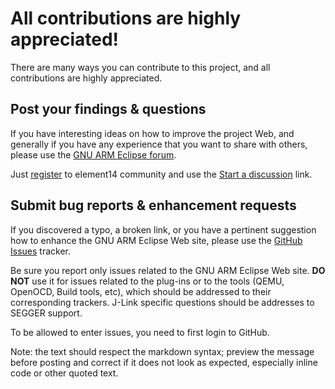 # All contributions are highly appreciated!

There are many ways you can contribute to this project, and all contributions are highly appreciated.

## Post your findings & questions

If you have interesting ideas on how to improve the project Web, and generally if you have any experience that you want to share with others, please use the [GNU ARM Eclipse forum](http://www.element14.com/community/groups/gnu-arm-eclipse).

Just [register](http://www.element14.com/community/create-account.jspa) to element14 community and use the [Start a discussion](http://www.element14.com/community/discussion/create.jspa?containerID=2436&containerType=700) link.

## Submit bug reports & enhancement requests

If you discovered a typo, a broken link, or you have a pertinent suggestion how to enhance the GNU ARM Eclipse Web site, please use the [GitHub Issues](https://github.com/gnuarmeclipse/gnuarmeclipse.github.io/issues) tracker.

Be sure you report only issues related to the GNU ARM Eclipse Web site. **DO NOT** use it for issues related to the plug-ins or to the tools (QEMU, OpenOCD, Build tools, etc), which should be addressed to their corresponding trackers. J-Link specific questions should be addresses to SEGGER support.

To be allowed to enter issues, you need to first login to GitHub.

Note: the text should respect the markdown syntax; preview the message before posting and correct if it does not look as  expected, especially inline code or other quoted text.
